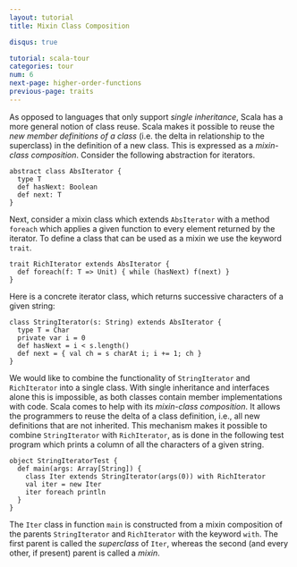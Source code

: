 ```yaml
---
layout: tutorial
title: Mixin Class Composition

disqus: true

tutorial: scala-tour
categories: tour
num: 6
next-page: higher-order-functions
previous-page: traits
---
```


As opposed to languages that only support _single inheritance_, Scala has a more general notion of class reuse. Scala makes it possible to reuse the _new member definitions of a class_ (i.e. the delta in relationship to the superclass) in the definition of a new class. This is expressed as a _mixin-class composition_. Consider the following abstraction for iterators.
 
```tut
abstract class AbsIterator {
  type T
  def hasNext: Boolean
  def next: T
}
```
 
Next, consider a mixin class which extends `AbsIterator` with a method `foreach` which applies a given function to every element returned by the iterator. To define a class that can be used as a mixin we use the keyword `trait`.
 
```tut
trait RichIterator extends AbsIterator {
  def foreach(f: T => Unit) { while (hasNext) f(next) }
}
```
 
Here is a concrete iterator class, which returns successive characters of a given string:
 
```tut
class StringIterator(s: String) extends AbsIterator {
  type T = Char
  private var i = 0
  def hasNext = i < s.length()
  def next = { val ch = s charAt i; i += 1; ch }
}
```
 
We would like to combine the functionality of `StringIterator` and `RichIterator` into a single class. With single inheritance and interfaces alone this is impossible, as both classes contain member implementations with code. Scala comes to help with its _mixin-class composition_. It allows the programmers to reuse the delta of a class definition, i.e., all new definitions that are not inherited. This mechanism makes it possible to combine `StringIterator` with `RichIterator`, as is done in the following test program which prints a column of all the characters of a given string.
 
```tut
object StringIteratorTest {
  def main(args: Array[String]) {
    class Iter extends StringIterator(args(0)) with RichIterator
    val iter = new Iter
    iter foreach println
  }
}
```
 
The `Iter` class in function `main` is constructed from a mixin composition of the parents `StringIterator` and `RichIterator` with the keyword `with`. The first parent is called the _superclass_ of `Iter`, whereas the second (and every other, if present) parent is called a _mixin_.
